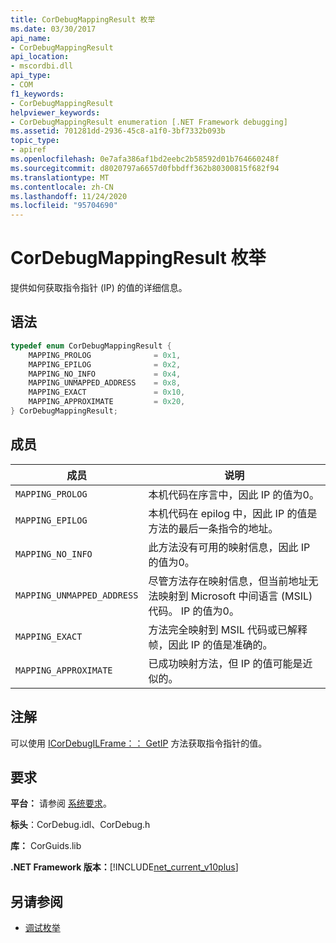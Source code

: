 ```yaml
---
title: CorDebugMappingResult 枚举
ms.date: 03/30/2017
api_name:
- CorDebugMappingResult
api_location:
- mscordbi.dll
api_type:
- COM
f1_keywords:
- CorDebugMappingResult
helpviewer_keywords:
- CorDebugMappingResult enumeration [.NET Framework debugging]
ms.assetid: 701281dd-2936-45c8-a1f0-3bf7332b093b
topic_type:
- apiref
ms.openlocfilehash: 0e7afa386af1bd2eebc2b58592d01b764660248f
ms.sourcegitcommit: d8020797a6657d0fbbdff362b80300815f682f94
ms.translationtype: MT
ms.contentlocale: zh-CN
ms.lasthandoff: 11/24/2020
ms.locfileid: "95704690"
---
```

# <a name="cordebugmappingresult-enumeration"></a>CorDebugMappingResult 枚举

提供如何获取指令指针 (IP) 的值的详细信息。  
  
## <a name="syntax"></a>语法  
  
```cpp  
typedef enum CorDebugMappingResult {  
    MAPPING_PROLOG              = 0x1,  
    MAPPING_EPILOG              = 0x2,  
    MAPPING_NO_INFO             = 0x4,  
    MAPPING_UNMAPPED_ADDRESS    = 0x8,  
    MAPPING_EXACT               = 0x10,  
    MAPPING_APPROXIMATE         = 0x20,  
} CorDebugMappingResult;  
```  
  
## <a name="members"></a>成员  
  
|成员|说明|  
|------------|-----------------|  
|`MAPPING_PROLOG`|本机代码在序言中，因此 IP 的值为0。|  
|`MAPPING_EPILOG`|本机代码在 epilog 中，因此 IP 的值是方法的最后一条指令的地址。|  
|`MAPPING_NO_INFO`|此方法没有可用的映射信息，因此 IP 的值为0。|  
|`MAPPING_UNMAPPED_ADDRESS`|尽管方法存在映射信息，但当前地址无法映射到 Microsoft 中间语言 (MSIL) 代码。 IP 的值为0。|  
|`MAPPING_EXACT`|方法完全映射到 MSIL 代码或已解释帧，因此 IP 的值是准确的。|  
|`MAPPING_APPROXIMATE`|已成功映射方法，但 IP 的值可能是近似的。|  
  
## <a name="remarks"></a>注解  

 可以使用 [ICorDebugILFrame：： GetIP](icordebugilframe-getip-method.md) 方法获取指令指针的值。  
  
## <a name="requirements"></a>要求  

 **平台：** 请参阅 [系统要求](../../get-started/system-requirements.md)。  
  
 **标头**：CorDebug.idl、CorDebug.h  
  
 **库：** CorGuids.lib  
  
 **.NET Framework 版本：**[!INCLUDE[net_current_v10plus](../../../../includes/net-current-v10plus-md.md)]  
  
## <a name="see-also"></a>另请参阅

- [调试枚举](debugging-enumerations.md)
